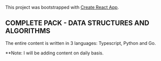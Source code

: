 This project was bootstrapped with [Create React App](https://github.com/facebook/create-react-app).

## COMPLETE PACK - DATA STRUCTURES AND ALGORITHMS

The entire content is written in 3 languages: Typescript, Python and Go.


**Note: I will be adding content on daily basis.
